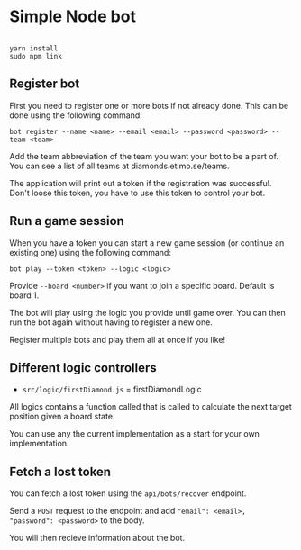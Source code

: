 # Simple Node bot

```

yarn install
sudo npm link

```

## Register bot

First you need to register one or more bots if not already done. This can be done using the following command:

`bot register --name <name> --email <email> --password <password> --team <team>`

Add the team abbreviation of the team you want your bot to be a part of.
You can see a list of all teams at diamonds.etimo.se/teams.

The application will print out a token if the registration was successful. Don't loose this token, you have to use this token to control your bot.

## Run a game session

When you have a token you can start a new game session (or continue an existing one) using the following command:

`bot play --token <token> --logic <logic>`

Provide `--board <number>` if you want to join a specific board. Default is board 1.

The bot will play using the logic you provide until game over. You can then run the bot again without having to register a new one.

Register multiple bots and play them all at once if you like!

## Different logic controllers

- `src/logic/firstDiamond.js` = firstDiamondLogic

All logics contains a function called that is called to calculate the next target position given a board state.

You can use any the current implementation as a start for your own implementation.

## Fetch a lost token

You can fetch a lost token using the `api/bots/recover` endpoint.

Send a `POST` request to the endpoint and add `"email": <email>, "password": <password>` to the body.

You will then recieve information about the bot.
